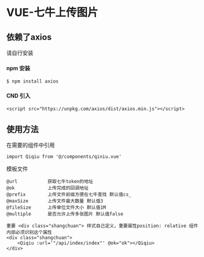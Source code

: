 # VUE-七牛上传图片
## 依赖了axios
请自行安装<br>
#### npm 安装
```
$ npm install axios
```
#### CND 引入
```
<script src="https://unpkg.com/axios/dist/axios.min.js"></script>
```
## 使用方法
在需要的组件中引用       
```
import Qiqiu from '@/components/qiniu.vue'
```
模板文件
```
@url           获取七牛token的地址
@ok            上传完成的回调地址
@prefix        上传文件前缀方便在七牛查找 默认值cs_
@maxSize       上传文件最大数量 默认值3
@fileSize      上传单位文件大小 默认值1M
@multiple      是否允许上传多张图片 默认值false

重要 <div class="shangchuan"> 样式自己定义，重要属性position: relative 组件内部必须识别这个属性
<div class="shangchuan">
    <Qiqiu :url='"/api/index/index"' @ok="ok"></Qiqiu>
</div>
```
